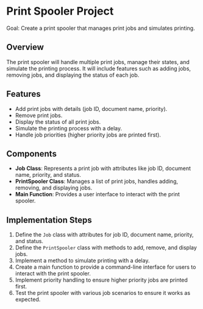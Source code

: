 # Print Spooler Project
Goal: Create a print spooler that manages print jobs and simulates printing.
## Overview
The print spooler will handle multiple print jobs, manage their states, and simulate the printing process. It will include features such as adding jobs, removing jobs, and displaying the status of each job.
## Features
- Add print jobs with details (job ID, document name, priority).
- Remove print jobs.
- Display the status of all print jobs.
- Simulate the printing process with a delay.
- Handle job priorities (higher priority jobs are printed first).
## Components
- **Job Class**: Represents a print job with attributes like job ID, document name, priority, and status.
- **PrintSpooler Class**: Manages a list of print jobs, handles adding, removing, and displaying jobs.
- **Main Function**: Provides a user interface to interact with the print spooler.
## Implementation Steps
1. Define the `Job` class with attributes for job ID, document name, priority, and status.
2. Define the `PrintSpooler` class with methods to add, remove, and display jobs.
3. Implement a method to simulate printing with a delay.
4. Create a main function to provide a command-line interface for users to interact with the print spooler.
5. Implement priority handling to ensure higher priority jobs are printed first.
6. Test the print spooler with various job scenarios to ensure it works as expected.
